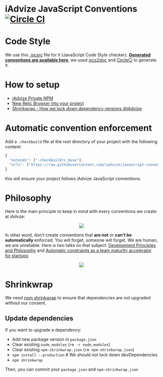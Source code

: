 iAdvize JavaScript Conventions [![Circle CI](https://circleci.com/gh/iadvize/javascript-convention/tree/master.svg?style=svg)](https://circleci.com/gh/iadvize/javascript-convention/tree/master)
==============================

# Code Style

We use this [.jscsrc](https://github.com/iadvize/javascript-convention/blob/master/.jscsrc) file for it (JavaScript Code Style checker). **[Generated conventions are available here](https://circle-artifacts.com/gh/iadvize/javascript-convention/26/artifacts/0/home/ubuntu/javascript-convention/jscs.html)**, we used [jscs2doc](https://github.com/FGRibreau/jscs2doc) and [CircleCi](https://github.com/iadvize/javascript-convention/blob/master/package.json#L6) to generate it.


# How to setup

- [iAdvize Private NPM](/npm.md)
- [New Relic Browser into your project](/newrelic.md)
- [Shrinkwrap - How we lock down dependency versions @iAdvize](/shrinkwrap.md)

# Automatic convention enforcement

Add a `.checkbuild` file at the root directory of your project with the following content:

```js
{
  "extends": [".checkbuildrc_base"],
  "urls": ["https://raw.githubusercontent.com/iadvize/javascript-convention/master/.checkbuildrc_base"]
}
```

this will ensure your project follows iAdvize JavaScript conventions.

# Philosophy

Here is the main principle to keep in mind with every conventions we create at iAdvze:

<p align="center"><a href="https://www.uslide.io/presentations/Aw6sX5ug-Tfzw5rNXAmdJg"><img src="https://cloud.githubusercontent.com/assets/138050/13495211/b054921a-e149-11e5-9299-0aa87e75c7ad.jpg"></a></p>

In other word, don't create conventions that **are not** or **can't be** **automatically** enforced. You will forget, someone will forget. We are human, we are unreliable. Here is two talks on that subject: [Development Principles and Philosophy](https://www.uslide.io/presentations/Aw6sX5ug-Tfzw5rNXAmdJg) and [Automatic constraints as a team maturity accelerator for startups](http://fr.slideshare.net/FGRibreau/automatic-constraints-as-a-team-maturity-accelerator-for-startups)

<p align="center"><a href="http://fr.slideshare.net/FGRibreau/automatic-constraints-as-a-team-maturity-accelerator-for-startups"><img src="https://cloud.githubusercontent.com/assets/138050/13495378/9a8e69aa-e14a-11e5-8970-52e004f5d22c.jpg"></a></p>

# Shrinkwrap
We need [npm shrinkwrap](https://docs.npmjs.com/cli/shrinkwrap) to ensure that dependencies are not upgraded without our consent.

## Update dependencies

If you want to upgrade a dependency:
- Add new package version in `package.json`
- Clear existing `node_modules` (`rm -r node_modules`)
- Clear existing `npm-shrinkwrap.json` (`rm npm-shrinkwrap.json`)
- `npm install --production` # We should not lock down devDependencies
- `npm shrinkwrap`

Then, you can commit your `package.json` and `npm-shrinkwrap.json`
